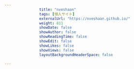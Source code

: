 ---
                title: "nveshaan"
                tags: [個人サイト]
                externalUrl: "https://nveshaan.github.io/"
                weight: 811
                showDate: false
                showAuthor: false
                showReadingTime: false
                showEdit: false
                showLikes: false
                showViews: false
                layoutBackgroundHeaderSpace: false
                ---

